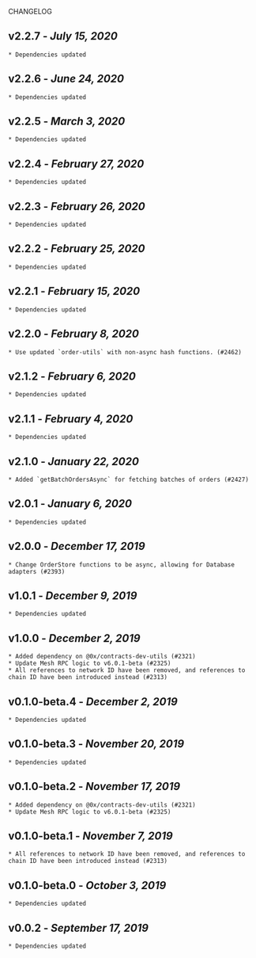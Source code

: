 <!--
changelogUtils.file is auto-generated using the monorepo-scripts package. Don't edit directly.
Edit the package's CHANGELOG.json file only.
-->

CHANGELOG

## v2.2.7 - _July 15, 2020_

    * Dependencies updated

## v2.2.6 - _June 24, 2020_

    * Dependencies updated

## v2.2.5 - _March 3, 2020_

    * Dependencies updated

## v2.2.4 - _February 27, 2020_

    * Dependencies updated

## v2.2.3 - _February 26, 2020_

    * Dependencies updated

## v2.2.2 - _February 25, 2020_

    * Dependencies updated

## v2.2.1 - _February 15, 2020_

    * Dependencies updated

## v2.2.0 - _February 8, 2020_

    * Use updated `order-utils` with non-async hash functions. (#2462)

## v2.1.2 - _February 6, 2020_

    * Dependencies updated

## v2.1.1 - _February 4, 2020_

    * Dependencies updated

## v2.1.0 - _January 22, 2020_

    * Added `getBatchOrdersAsync` for fetching batches of orders (#2427)

## v2.0.1 - _January 6, 2020_

    * Dependencies updated

## v2.0.0 - _December 17, 2019_

    * Change OrderStore functions to be async, allowing for Database adapters (#2393)

## v1.0.1 - _December 9, 2019_

    * Dependencies updated

## v1.0.0 - _December 2, 2019_

    * Added dependency on @0x/contracts-dev-utils (#2321)
    * Update Mesh RPC logic to v6.0.1-beta (#2325)
    * All references to network ID have been removed, and references to chain ID have been introduced instead (#2313)

## v0.1.0-beta.4 - _December 2, 2019_

    * Dependencies updated

## v0.1.0-beta.3 - _November 20, 2019_

    * Dependencies updated

## v0.1.0-beta.2 - _November 17, 2019_

    * Added dependency on @0x/contracts-dev-utils (#2321)
    * Update Mesh RPC logic to v6.0.1-beta (#2325)

## v0.1.0-beta.1 - _November 7, 2019_

    * All references to network ID have been removed, and references to chain ID have been introduced instead (#2313)

## v0.1.0-beta.0 - _October 3, 2019_

    * Dependencies updated

## v0.0.2 - _September 17, 2019_

    * Dependencies updated
